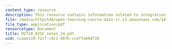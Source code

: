 ```yaml
---
content_type: resource
description: This resource contains information related to integration in polar coordinates.
file: /media/https%3A/open-learning-course-data-rc.s3.amazonaws.com/18-02sc-multivariable-calculus-fall-2010/ccaae11972cfc4c1987bcceffa660728_MIT18_02SC_notes_24.pdf
file_type: application/pdf
resourcetype: Document
title: MIT18_02SC_notes_24.pdf
uid: ccaae119-72cf-c4c1-987b-cceffa660728
---
```

